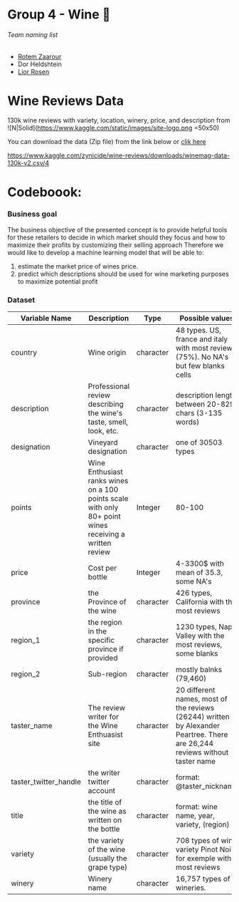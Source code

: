 # Group 4 - Wine 🍷

###### Team naming list

- [Rotem Zaarour](https://github.com/rotemzaarour)
- Dor Heldshtein
- [Lior Rosen](https://github.com/liorrosen) 


# Wine Reviews Data
130k wine reviews with variety, location, winery, price, and description from ![N|Solid](https://www.kaggle.com/static/images/site-logo.png =50x50)

You can download the data (Zip file) from the link below or [clik here](https://www.kaggle.com/zynicide/wine-reviews/downloads/winemag-data-130k-v2.csv/4)

https://www.kaggle.com/zynicide/wine-reviews/downloads/winemag-data-130k-v2.csv/4


# Codeboook:

### Business goal
The business objective of the presented concept is to provide helpful tools for these retailers to decide in which market should they focus and how to maximize their profits by customizing their selling approach
Therefore we would like to develop a machine learning model that will be able to:
1.	estimate the market price of wines price.
2.	predict which descriptions should be used for wine marketing purposes to maximize potential profit

### Dataset
| Variable Name | Description | Type | Possible values |
| ------ | ------ | ------ | ------ |
|country | Wine origin | character | 48 types. US, france and italy with most review (75%). No NA's but few blanks cells |
|description | Professional review describing the wine's taste, smell, look, etc. | character | description length between 20-829 chars (3-135 words) |
|designation | Vineyard designation | character | one of 30503 types |
|points | Wine Enthusiast ranks wines on a 100 points scale with only 80+ point wines receiving a written review | Integer | 80-100 |
|price | Cost per bottle | Integer | 4-3300$ with mean of 35.3, some NA's |
|province | the Province of the wine | character | 426 types, California with the most reviews |
|region_1 | the region in the specific province if provided  | character | 1230 types, Napa Valley with the most reviews, some blanks |
|region_2 | Sub-region | character | mostly balnks (79,460) |
|taster_name | The review writer for the Wine Enthuasist site | character | 20 different names, most of the reviews (26244) written by Alexander Peartree. There are 26,244 reviews without taster name |
|taster_twitter_handle | the writer twitter account | character | format: @taster_nickname |
|title | the title of the wine as written on the bottle | character | format: wine name, year, variety, (region) |
|variety | the variety of the wine (usually the grape type) | character | 708 types of wine variety Pinot Noir for exemple with most reviews |
|winery | Winery name | character | 16,757 types of wineries.  |
